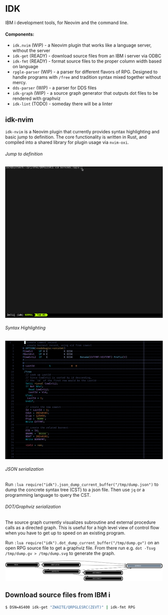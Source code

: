 # IDK

IBM i development tools, for Neovim and the command line.

#### Components:

- `idk.nvim` (WIP) - a Neovim plugin that works like a language server,
  without the server
- `idk-get` (READY) - download source files from an IBM i server via ODBC
- `idk-fmt` (READY) - format source files to the proper column width based on
  language
- `rpgle-parser` (WIP) - a parser for different flavors of RPG. Designed to
  handle programs with `/free` and tradition syntax mixed together without
  mercy.
- `dds-parser` (WIP) - a parser for DDS files
- `idk-graph` (WIP) - a source graph generator that outputs dot files to be
  rendered with graphviz
- `idk-lint` (TODO) - someday there will be a linter

## idk-nvim

`idk-nvim` is a Neovim plugin that currently provides syntax highlighting and
basic jump to definition. The core functionality is written in Rust, and
compiled into a shared library for plugin usage via `nvim-oxi`.

###### Jump to definition

![jumptodefinition](./assets/jumptodefinition.gif)

###### Syntax Highlighting

![screenshot-syntax](./assets/readme-syntax.png)

###### JSON serialization

Run `:lua require("idk").json_dump_current_buffer("/tmp/dump.json")` to dump the concrete
syntax tree (CST) to a json file. Then use `jq` or a programming language to query the
CST.

###### DOT/Graphviz serialization

The source graph currently visualizes subroutine and external procedure calls as a directed
graph. This is useful for a high level view of control flow when you have to get up to
speed on an existing program.

Run `:lua require("idk").dot_dump_current_buffer("/tmp/dump.gv")` on an open RPG
source file to get a graphviz file. From there run e.g. `dot -Tsvg /tmp/dump.gv > /tmp/dump.svg`
to generate the graph.

![dotrender](./assets/readme-dotrender.svg)


## Download source files from IBM i

```sh
$ DSN=AS400 idk-get "ZWAITE/QRPGLESRC(ZEVT)" | idk-fmt RPG
```

